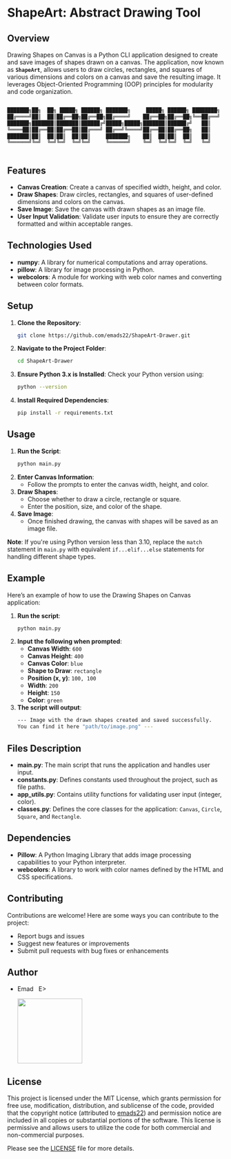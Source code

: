 # ShapeArt: Abstract Drawing Tool

## Overview
Drawing Shapes on Canvas is a Python CLI application designed to create and save images of shapes drawn on a canvas. The application, now known as **`ShapeArt`**, allows users to draw circles, rectangles, and squares of various dimensions and colors on a canvas and save the resulting image. It leverages Object-Oriented Programming (OOP) principles for modularity and code organization.

```sh

███████╗██╗  ██╗ █████╗ ██████╗ ███████╗     █████╗ ██████╗ ████████╗
██╔════╝██║  ██║██╔══██╗██╔══██╗██╔════╝    ██╔══██╗██╔══██╗╚══██╔══╝
███████╗███████║███████║██████╔╝█████╗█████╗███████║██████╔╝   ██║   
╚════██║██╔══██║██╔══██║██╔═══╝ ██╔══╝╚════╝██╔══██║██╔══██╗   ██║   
███████║██║  ██║██║  ██║██║     ███████╗    ██║  ██║██║  ██║   ██║   
╚══════╝╚═╝  ╚═╝╚═╝  ╚═╝╚═╝     ╚══════╝    ╚═╝  ╚═╝╚═╝  ╚═╝   ╚═╝   
                                                                     
```

## Features
- **Canvas Creation**: Create a canvas of specified width, height, and color.
- **Draw Shapes**: Draw circles, rectangles, and squares of user-defined dimensions and colors on the canvas.
- **Save Image**: Save the canvas with drawn shapes as an image file.
- **User Input Validation**: Validate user inputs to ensure they are correctly formatted and within acceptable ranges.

## Technologies Used
- **numpy**: A library for numerical computations and array operations.
- **pillow**: A library for image processing in Python.
- **webcolors**: A module for working with web color names and converting between color formats.

## Setup
1. **Clone the Repository**:
    ```sh
    git clone https://github.com/emads22/ShapeArt-Drawer.git
    ```
2. **Navigate to the Project Folder**:
    ```sh
    cd ShapeArt-Drawer
    ```
3. **Ensure Python 3.x is Installed**: Check your Python version using:
    ```sh
    python --version
    ```
4. **Install Required Dependencies**:
    ```sh
    pip install -r requirements.txt
    ```

## Usage
1. **Run the Script**:
    ```sh
    python main.py
    ```
2. **Enter Canvas Information**:
    - Follow the prompts to enter the canvas width, height, and color.
3. **Draw Shapes**:
    - Choose whether to draw a circle, rectangle or square.
    - Enter the position, size, and color of the shape.
4. **Save Image**:
    - Once finished drawing, the canvas with shapes will be saved as an image file.

**Note**: If you're using Python version less than 3.10, replace the `match` statement in `main.py` with equivalent `if...elif...else` statements for handling different shape types.

## Example
Here’s an example of how to use the Drawing Shapes on Canvas application:

1. **Run the script**:
    ```sh
    python main.py
    ```
2. **Input the following when prompted**:
    - **Canvas Width**: `600`
    - **Canvas Height**: `400`
    - **Canvas Color**: `blue`
    - **Shape to Draw**: `rectangle`
    - **Position (x, y)**: `100, 100`
    - **Width**: `200`
    - **Height**: `150`
    - **Color**: `green`
3. **The script will output**:
    ```sh
    --- Image with the drawn shapes created and saved successfully.
    You can find it here "path/to/image.png" ---
    ```

## Files Description
- **main.py**: The main script that runs the application and handles user input.
- **constants.py**: Defines constants used throughout the project, such as file paths.
- **app_utils.py**: Contains utility functions for validating user input (integer, color).
- **classes.py**: Defines the core classes for the application: `Canvas`, `Circle`, `Square`, and `Rectangle`.

## Dependencies
- **Pillow**: A Python Imaging Library that adds image processing capabilities to your Python interpreter.
- **webcolors**: A library to work with color names defined by the HTML and CSS specifications.

## Contributing
Contributions are welcome! Here are some ways you can contribute to the project:
- Report bugs and issues
- Suggest new features or improvements
- Submit pull requests with bug fixes or enhancements

## Author
- Emad &nbsp; E>
  
  [<img src="https://img.shields.io/badge/GitHub-Profile-blue?logo=github" width="150">](https://github.com/emads22)

## License
This project is licensed under the MIT License, which grants permission for free use, modification, distribution, and sublicense of the code, provided that the copyright notice (attributed to [emads22](https://github.com/emads22)) and permission notice are included in all copies or substantial portions of the software. This license is permissive and allows users to utilize the code for both commercial and non-commercial purposes.

Please see the [LICENSE](LICENSE) file for more details.
